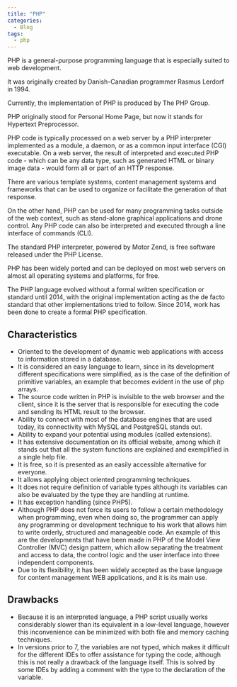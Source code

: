 ```yaml
---
title: "PHP"
categories:
  - Blog
tags:
  - php
---
```


PHP is a general-purpose programming language that is especially suited to web development.

It was originally created by Danish-Canadian programmer Rasmus Lerdorf in 1994.

Currently, the implementation of PHP is produced by The PHP Group. 

PHP originally stood for Personal Home Page, but now it stands for Hypertext Preprocessor.

PHP code is typically processed on a web server by a PHP interpreter implemented as a module, a daemon, or as a common input interface (CGI) executable. On a web server, the result of interpreted and executed PHP code - which can be any data type, such as generated HTML or binary image data - would form all or part of an HTTP response.

There are various template systems, content management systems and frameworks that can be used to organize or facilitate the generation of that response. 

On the other hand, PHP can be used for many programming tasks outside of the web context, such as stand-alone graphical applications and drone control. Any PHP code can also be interpreted and executed through a line interface of commands (CLI).

The standard PHP interpreter, powered by Motor Zend, is free software released under the PHP License.

PHP has been widely ported and can be deployed on most web servers on almost all operating systems and platforms, for free.

The PHP language evolved without a formal written specification or standard until 2014, with the original implementation acting as the de facto standard that other implementations tried to follow. Since 2014, work has been done to create a formal PHP specification.

<h2>Characteristics</h2>
<ul>
<li>Oriented to the development of dynamic web applications with access to information stored in a database.</li>
<li>It is considered an easy language to learn, since in its development different specifications were simplified, as is the case of the definition of primitive variables, an example that becomes evident in the use of php arrays.</li>
<li>The source code written in PHP is invisible to the web browser and the client, since it is the server that is responsible for executing the code and sending its HTML result to the browser.</li>
<li>Ability to connect with most of the database engines that are used today, its connectivity with MySQL and PostgreSQL stands out.</li>
<li>Ability to expand your potential using modules (called extensions).</li>
<li>It has extensive documentation on its official website, among which it stands out that all the system functions are explained and exemplified in a single help file.</li>
<li>It is free, so it is presented as an easily accessible alternative for everyone.</li>
<li>It allows applying object oriented programming techniques.</li>
<li>It does not require definition of variable types although its variables can also be evaluated by the type they are handling at runtime.</li>
<li>It has exception handling (since PHP5).</li>
<li>Although PHP does not force its users to follow a certain methodology when programming, even when doing so, the programmer can apply any programming or development technique to his work that allows him to write orderly, structured and manageable code. An example of this are the developments that have been made in PHP of the Model View Controller (MVC) design pattern, which allow separating the treatment and access to data, the control logic and the user interface into three independent components.</li>
<li>Due to its flexibility, it has been widely accepted as the base language for content management WEB applications, and it is its main use.</li>
</ul>

<h2>Drawbacks</h2>
<ul>
<li>Because it is an interpreted language, a PHP script usually works considerably slower than its equivalent in a low-level language, however this inconvenience can be minimized with both file and memory caching techniques.</li>
<li>In versions prior to 7, the variables are not typed, which makes it difficult for the different IDEs to offer assistance for typing the code, although this is not really a drawback of the language itself. This is solved by some IDEs by adding a comment with the type to the declaration of the variable. </li>
</ul>